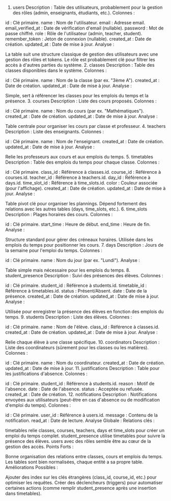 1. users
Description : Table des utilisateurs, probablement pour la gestion des rôles (admin, enseignants, étudiants, etc.).
Colonnes :

id : Clé primaire.
name : Nom de l'utilisateur.
email : Adresse email.
email_verified_at : Date de vérification d'email (nullable).
password : Mot de passe chiffré.
role : Rôle de l'utilisateur (admin, teacher, student).
remember_token : Jeton de connexion (nullable).
created_at : Date de création.
updated_at : Date de mise à jour.
Analyse :

La table suit une structure classique de gestion des utilisateurs avec une gestion des rôles et tokens.
Le rôle est probablement clé pour filtrer les accès à d'autres parties du système.
2. classes
Description : Table des classes disponibles dans le système.
Colonnes :

id : Clé primaire.
name : Nom de la classe (par ex. "3ème A").
created_at : Date de création.
updated_at : Date de mise à jour.
Analyse :

Simple, sert à référencer les classes pour les emplois du temps et la présence.
3. courses
Description : Liste des cours proposés.
Colonnes :

id : Clé primaire.
name : Nom du cours (par ex. "Mathématiques").
created_at : Date de création.
updated_at : Date de mise à jour.
Analyse :

Table centrale pour organiser les cours par classe et professeur.
4. teachers
Description : Liste des enseignants.
Colonnes :

id : Clé primaire.
name : Nom de l'enseignant.
created_at : Date de création.
updated_at : Date de mise à jour.
Analyse :

Relie les professeurs aux cours et aux emplois du temps.
5. timetables
Description : Table des emplois du temps pour chaque classe.
Colonnes :

id : Clé primaire.
class_id : Référence à classes.id.
course_id : Référence à courses.id.
teacher_id : Référence à teachers.id.
day_id : Référence à days.id.
time_slot_id : Référence à time_slots.id.
color : Couleur associée (pour l'affichage).
created_at : Date de création.
updated_at : Date de mise à jour.
Analyse :

Table pivot clé pour organiser les plannings.
Dépend fortement des relations avec les autres tables (days, time_slots, etc.).
6. time_slots
Description : Plages horaires des cours.
Colonnes :

id : Clé primaire.
start_time : Heure de début.
end_time : Heure de fin.
Analyse :

Structure standard pour gérer des créneaux horaires.
Utilisée dans les emplois du temps pour positionner les cours.
7. days
Description : Jours de la semaine pour l'emploi du temps.
Colonnes :

id : Clé primaire.
name : Nom du jour (par ex. "Lundi").
Analyse :

Table simple mais nécessaire pour les emplois du temps.
8. student_presence
Description : Suivi des présences des élèves.
Colonnes :

id : Clé primaire.
student_id : Référence à students.id.
timetable_id : Référence à timetables.id.
status : Présent/Absent.
date : Date de la présence.
created_at : Date de création.
updated_at : Date de mise à jour.
Analyse :

Utilisée pour enregistrer la présence des élèves en fonction des emplois du temps.
9. students
Description : Liste des élèves.
Colonnes :

id : Clé primaire.
name : Nom de l'élève.
class_id : Référence à classes.id.
created_at : Date de création.
updated_at : Date de mise à jour.
Analyse :

Relie chaque élève à une classe spécifique.
10. coordinators
Description : Liste des coordinateurs (sûrement pour les classes ou les matières).
Colonnes :

id : Clé primaire.
name : Nom du coordinateur.
created_at : Date de création.
updated_at : Date de mise à jour.
11. justifications
Description : Table pour les justifications d'absence.
Colonnes :

id : Clé primaire.
student_id : Référence à students.id.
reason : Motif de l'absence.
date : Date de l'absence.
status : Acceptée ou refusée.
created_at : Date de création.
12. notifications
Description : Notifications envoyées aux utilisateurs (peut-être en cas d'absence ou de modification d'emploi du temps).
Colonnes :

id : Clé primaire.
user_id : Référence à users.id.
message : Contenu de la notification.
read_at : Date de lecture.
Analyse Globale :
Relations clés :

timetables relie classes, courses, teachers, days et time_slots pour créer un emploi du temps complet.
student_presence utilise timetables pour suivre la présence des élèves.
users avec des rôles semble être au cœur de la gestion des accès.
Points Forts :

Bonne organisation des relations entre classes, cours et emplois du temps.
Les tables sont bien normalisées, chaque entité a sa propre table.
Améliorations Possibles :

Ajouter des index sur les clés étrangères (class_id, course_id, etc.) pour optimiser les requêtes.
Créer des déclencheurs (triggers) pour automatiser certaines actions (comme remplir student_presence après une insertion dans timetables).